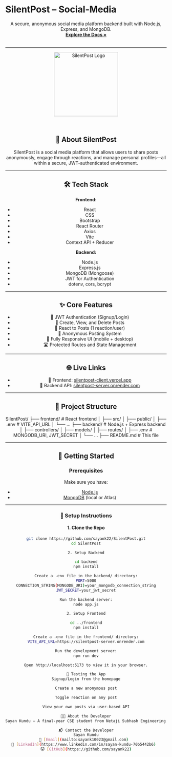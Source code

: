 
# SilentPost – Social-Media

<p align="center">
  A secure, anonymous social media platform backend built with Node.js, Express, and MongoDB.
  <br />
  <a href="https://github.com/sayank22/social-media"><strong>Explore the Docs »</strong></a>
  <br />
  <br />
</p>

</div>

---

<p align="center">
  <a href="https://silentpost-client.vercel.app/">
    <img src="../frontend/src/assets/silentpost.png" alt="SilentPost Logo" width="200" />
  </a>
</p>

<br />
<div align="center">

## 📝 About SilentPost

SilentPost is a social media platform that allows users to share posts anonymously, engage through reactions, and manage personal profiles—all within a secure, JWT-authenticated environment.

---

## 🛠️ Tech Stack

**Frontend:**
- React
- CSS
- Bootstrap
- React Router
- Axios
- Vite
- Context API + Reducer

**Backend:**
- Node.js
- Express.js
- MongoDB (Mongoose)
- JWT for Authentication
- dotenv, cors, bcrypt

---

## ✨ Core Features

- 🔐 JWT Authentication (Signup/Login)
- 📝 Create, View, and Delete Posts
- 💬 React to Posts (1 reaction/user)
- 🧠 Anonymous Posting System
- 📱 Fully Responsive UI (mobile + desktop)
- 🛣️ Protected Routes and State Management

---

## 🌐 Live Links

- 🔗 Frontend: [silentpost-client.vercel.app](https://silentpost-client.vercel.app)
- 🔗 Backend API: [silentpost-server.onrender.com](https://silentpost-server.onrender.com)

---

## 📁 Project Structure

SilentPost/ ├── frontend/ # React frontend │ ├── src/ │ ├── public/ │ ├── .env # VITE_API_URL │ └── ... ├── backend/ # Node.js + Express backend │ ├── controllers/ │ ├── models/ │ ├── routes/ │ ├── .env # MONGODB_URI, JWT_SECRET │ └── ... ├── README.md # This file


---

## 🚀 Getting Started

### Prerequisites

Make sure you have:

- [Node.js](https://nodejs.org/)
- [MongoDB](https://www.mongodb.com/) (local or Atlas)

---

### 🔧 Setup Instructions

#### 1. Clone the Repo

```bash
git clone https://github.com/sayank22/SilentPost.git
cd SilentPost

2. Setup Backend

cd backend
npm install

Create a .env file in the backend/ directory:
PORT=5000
CONNECTION_STRING(MONGODB_URI)=your_mongodb_connection_string
JWT_SECRET=your_jwt_secret

Run the backend server:
node app.js

3. Setup Frontend

cd ../frontend
npm install

Create a .env file in the frontend/ directory:
VITE_API_URL=https://silentpost-server.onrender.com

Run the development server:
npm run dev

Open http://localhost:5173 to view it in your browser.

🧪 Testing the App
Signup/Login from the homepage

Create a new anonymous post

Toggle reaction on any post

View your own posts via user-based API

👨‍💻 About the Developer
Sayan Kundu – A final-year CSE student from Netaji Subhash Engineering College, passionate about building meaningful full-stack applications and exploring modern web technologies.

📬 Contact the Developer
Sayan Kundu
📧 [Email](mailto:sayank10023@gmail.com)  
💼 [LinkedIn](https://www.linkedin.com/in/sayan-kundu-70b5442b6)  
🐱 [GitHub](https://github.com/sayank22)

